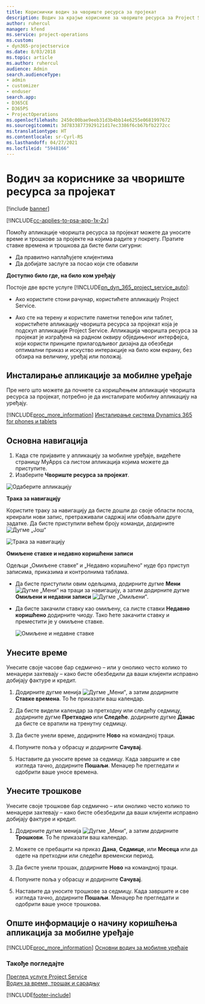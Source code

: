 ```yaml
---
title: Кориснички водич за чвориште ресурса за пројекат
description: Водич за крајње кориснике за чвориште ресурса за Project Service
author: ruhercul
manager: kfend
ms.service: project-operations
ms.custom:
- dyn365-projectservice
ms.date: 8/03/2018
ms.topic: article
ms.author: ruhercul
audience: Admin
search.audienceType:
- admin
- customizer
- enduser
search.app:
- D365CE
- D365PS
- ProjectOperations
ms.openlocfilehash: 2450c00bae9eeb31d3b4bb14e6255e0681997672
ms.sourcegitcommit: 3d78338773929121d17ec3386f6cb67bfb2272cc
ms.translationtype: HT
ms.contentlocale: sr-Cyrl-RS
ms.lasthandoff: 04/27/2021
ms.locfileid: "5948166"
---
```

# <a name="user-guide-for-project-resource-hub"></a>Водич за кориснике за чвориште ресурса за пројекат

[!include [banner](../includes/psa-now-project-operations.md)]

[!INCLUDE[cc-applies-to-psa-app-1x-2x](../includes/cc-applies-to-psa-app-1x-2x.md)]

Помоћу апликације чворишта ресурса за пројекат можете да уносите време и трошкове за пројекте на којима радите у покрету. Пратите ставке времена и трошкова да бисте били сигурни:

- Да правилно наплаћујете клијентима
- Да добијате заслуге за посао који сте обавили

**Доступно било где, на било ком уређају**

Постоје две врсте услуге [!INCLUDE[pn_dyn_365_project_service_auto](../includes/pn-dyn-365-project-service-auto.md)]: 

- Ако користите стони рачунар, користићете апликацију Project Service. 

- Ако сте на терену и користите паметни телефон или таблет, користићете апликацију чворишта ресурса за пројекат која је подскуп апликације Project Service. Апликација чворишта ресурса за пројекат је изграђена на радном оквиру обједињеног интерфејса, који користи принципе прилагодљивог дизајна да обезбеди оптимални приказ и искуство интеракције на било ком екрану, без обзира на величину, уређај или положај. 


## <a name="install-the-mobile-app"></a>Инсталирање апликације за мобилне уређаје
Пре него што можете да почнете са коришћењем апликације чворишта ресурса за пројекат, потребно је да инсталирате мобилну апликацију на уређају. 

[!INCLUDE[proc_more_information](../includes/proc-more-information.md)] [Инсталирање система Dynamics 365 for phones и tablets](/dynamics365/mobile-app/install-dynamics-365-for-phones-and-tablets)

## <a name="basic-navigation"></a>Основна навигација
1.  Када сте пријавите у апликацију за мобилне уређаје, видећете страницу MyApps са листом апликација којима можете да приступите. 
2.  Изаберите **Чвориште ресурса за пројекат**.

![Одаберите апликацију](media/chooseApp_1.png "Одаберите апликацију")

**Трака за навигацију**

Користите траку за навигацију да бисте дошли до своје области посла, креирали нови запис, претраживали садржај или обављали друге задатке. Да бисте приступили већем броју команди, додирните ![Дугме „Још“](media/MoreButton.png "Дугме „Још“")

![Трака за навигацију](media/NavBar_2.png "Трака за навигацију")

**Омиљене ставке и недавно коришћени записи**

Одељци „Омиљене ставке“ и „Недавно коришћено“ нуде брз приступ записима, приказима и контролнима таблама. 

- Да бисте приступили овим одељцима, додирните дугме **Мени** ![Дугме „Мени“](media/MenuButton.png "Дугме менија") на траци за навигацију, а затим додирните дугме **Омиљени и недавни записи** ![Дугме „Омиљени“](media/FavButton.png "Дугме Омиљени").

- Да бисте закачили ставку као омиљену, са листе ставки **Недавно коришћено** додирните чиоду. Тако ћете закачити ставку и преместити је у омиљене ставке.

  ![Омиљене и недавне ставке](media/Favs_3.png "Омиљене и недавне ставке")
 
## <a name="enter-time"></a>Унесите време
Унесите своје часове бар седмично – или у онолико често колико то менаџери захтевају – како бисте обезбедили да ваши клијенти исправно добијају фактуре и кредит.

1. Додирните дугме менија ![Дугме „Мени“](media/MenuButton.png "Дугме менија"), а затим додирните **Ставке времена**. То ће приказати ваш календар.

2. Да бисте видели календар за претходну или следећу седмицу, додирните дугме **Претходно** или **Следеће**. додирните дугме **Данас** да бисте се вратили на тренутну седмицу.

3. Да бисте унели време, додирните **Ново** на командној траци. 

4. Попуните поља у обрасцу и додирните **Сачувај**.

5. Наставите да уносите време за седмицу. Када завршите и све изгледа тачно, додирните **Пошаљи**. Менаџер ће прегледати и одобрити ваше уносе времена.

## <a name="enter-expenses"></a>Унесите трошкове 
Унесите своје трошкове бар седмично – или онолико често колико то менаџери захтевају – како бисте обезбедили да ваши клијенти исправно добијају фактуре и кредит.

1. Додирните дугме менија ![Дугме „Мени“](media/MenuButton.png "Дугме менија"), а затим додирните **Трошкови**. То ће приказати ваш календар.

2. Можете се пребацити на приказ **Дана**, **Седмице**, или **Месеца** или да одете на претходни или следећи временски период. 

3. Да бисте унели трошак, додирните **Ново** на командној траци. 

4. Попуните поља у обрасцу и додирните **Сачувај**.

5. Наставите да уносите трошкове за седмицу. Када завршите и све изгледа тачно, додирните **Пошаљи**. Менаџер ће прегледати и одобрити ваше уносе трошкова.

## <a name="general-information-on-how-to-use-the-mobile-app"></a>Опште информације о начину коришћења апликација за мобилне уређаје 
[!INCLUDE[proc_more_information](../includes/proc-more-information.md)] [Основни водич за мобилне уређаје](/dynamics365/mobile-app/dynamics-365-phones-tablets-users-guide)

### <a name="see-also"></a>Такође погледајте  
 [Преглед услуге Project Service](../psa/overview.md)   
 [Водич за време, трошак и сарадњу](../psa/time-expense-collaboration-guide.md)   
 


[!INCLUDE[footer-include](../includes/footer-banner.md)]